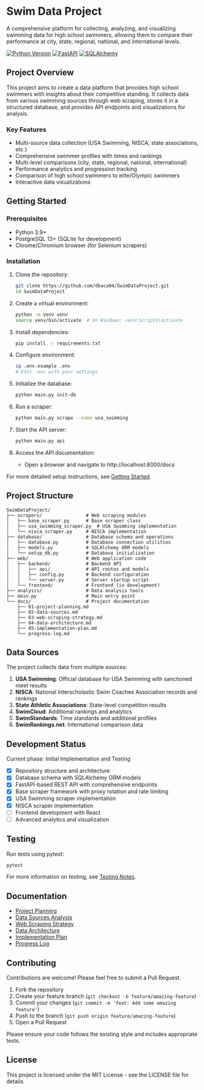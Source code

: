 # Swim Data Project

A comprehensive platform for collecting, analyzing, and visualizing swimming data for high school swimmers, allowing them to compare their performance at city, state, regional, national, and international levels.

[![Python Version](https://img.shields.io/badge/python-3.9%2B-blue)](https://www.python.org/downloads/)
[![FastAPI](https://img.shields.io/badge/FastAPI-0.104.0-green)](https://fastapi.tiangolo.com/)
[![SQLAlchemy](https://img.shields.io/badge/SQLAlchemy-2.0.21-orange)](https://www.sqlalchemy.org/)

## Project Overview

This project aims to create a data platform that provides high school swimmers with insights about their competitive standing. It collects data from various swimming sources through web scraping, stores it in a structured database, and provides API endpoints and visualizations for analysis.

### Key Features

- Multi-source data collection (USA Swimming, NISCA, state associations, etc.)
- Comprehensive swimmer profiles with times and rankings
- Multi-level comparisons (city, state, regional, national, international)
- Performance analytics and progression tracking
- Comparison of high school swimmers to elite/Olympic swimmers
- Interactive data visualizations

## Getting Started

### Prerequisites

- Python 3.9+
- PostgreSQL 13+ (SQLite for development)
- Chrome/Chromium browser (for Selenium scrapers)

### Installation

1. Clone the repository:
   ```bash
   git clone https://github.com/dbaca04/SwimDataProject.git
   cd SwimDataProject
   ```

2. Create a virtual environment:
   ```bash
   python -m venv venv
   source venv/bin/activate  # On Windows: venv\Scripts\activate
   ```

3. Install dependencies:
   ```bash
   pip install -r requirements.txt
   ```

4. Configure environment:
   ```bash
   cp .env.example .env
   # Edit .env with your settings
   ```

5. Initialize the database:
   ```bash
   python main.py init-db
   ```

6. Run a scraper:
   ```bash
   python main.py scrape --name usa_swimming
   ```

7. Start the API server:
   ```bash
   python main.py api
   ```

8. Access the API documentation:
   - Open a browser and navigate to http://localhost:8000/docs

For more detailed setup instructions, see [Getting Started](./getting-started.md).

## Project Structure

```
SwimDataProject/
├── scrapers/                # Web scraping modules
│   ├── base_scraper.py      # Base scraper class
│   ├── usa_swimming_scraper.py  # USA Swimming implementation
│   └── nisca_scraper.py     # NISCA implementation
├── database/                # Database schema and operations
│   ├── database.py          # Database connection utilities
│   ├── models.py            # SQLAlchemy ORM models
│   └── setup_db.py          # Database initialization
├── web/                     # Web application code
│   ├── backend/             # Backend API
│   │   ├── api/             # API routes and models
│   │   ├── config.py        # Backend configuration
│   │   └── server.py        # Server startup script
│   └── frontend/            # Frontend (in development)
├── analysis/                # Data analysis tools
├── main.py                  # Main entry point
└── docs/                    # Project documentation
    ├── 01-project-planning.md
    ├── 02-data-sources.md
    ├── 03-web-scraping-strategy.md
    ├── 04-data-architecture.md
    ├── 05-implementation-plan.md
    └── progress-log.md
```

## Data Sources

The project collects data from multiple sources:

1. **USA Swimming**: Official database for USA Swimming with sanctioned meet results
2. **NISCA**: National Interscholastic Swim Coaches Association records and rankings
3. **State Athletic Associations**: State-level competition results
4. **SwimCloud**: Additional rankings and analytics
5. **SwimStandards**: Time standards and additional profiles
6. **SwimRankings.net**: International comparison data

## Development Status

Current phase: Initial Implementation and Testing

- [x] Repository structure and architecture
- [x] Database schema with SQLAlchemy ORM models
- [x] FastAPI-based REST API with comprehensive endpoints
- [x] Base scraper framework with proxy rotation and rate limiting
- [x] USA Swimming scraper implementation
- [x] NISCA scraper implementation
- [ ] Frontend development with React
- [ ] Advanced analytics and visualization

## Testing

Run tests using pytest:

```bash
pytest
```

For more information on testing, see [Testing Notes](./testing-notes.md).

## Documentation

- [Project Planning](./01-project-planning.md)
- [Data Sources Analysis](./02-data-sources.md)
- [Web Scraping Strategy](./03-web-scraping-strategy.md)
- [Data Architecture](./04-data-architecture.md)
- [Implementation Plan](./05-implementation-plan.md)
- [Progress Log](./progress-log.md)

## Contributing

Contributions are welcome! Please feel free to submit a Pull Request.

1. Fork the repository
2. Create your feature branch (`git checkout -b feature/amazing-feature`)
3. Commit your changes (`git commit -m 'feat: Add some amazing feature'`)
4. Push to the branch (`git push origin feature/amazing-feature`)
5. Open a Pull Request

Please ensure your code follows the existing style and includes appropriate tests.

## License

This project is licensed under the MIT License - see the LICENSE file for details.
